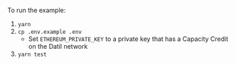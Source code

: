 To run the example:

1. `yarn`
2. `cp .env.example .env`
   - Set `ETHEREUM_PRIVATE_KEY` to a private key that has a Capacity Credit on the Datil network
3. `yarn test`